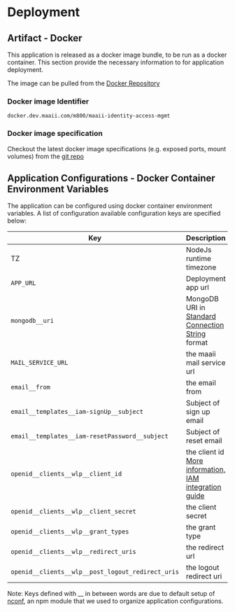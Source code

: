 # Deployment

## Artifact - Docker

This application is released as a docker image bundle, to be run as a docker container. This section provide the necessary information to for application deployment.

The image can be pulled from the [Docker Repository](http://docker.dev.maaii.com/repositories)

### Docker image Identifier

``` Identifier
docker.dev.maaii.com/m800/maaii-identity-access-mgmt
```

### Docker image specification

Checkout the latest docker image specifications (e.g. exposed ports, mount volumes) from the [git repo](http://gerrit.dev.maaii.com/gitweb?p=maaii-identity-access-mgmt.git;a=tree)


## Application Configurations - Docker Container Environment Variables

The application can be configured using docker container environment variables. A list of configuration available configuration keys are specified below:

|Key|Description| Defaults | e.g. |
| --- | --- | --- | --- |
|TZ|NodeJs runtime timezone|Asia/Hong_Kong| |
|`APP_URL`| Deployment app url || `deploy.dev.maaii.com:4004`|
|`mongodb__uri`| MongoDB URI in [Standard Connection String](https://docs.mongodb.com/manual/reference/connection-string/) format ||`mongodb://testbed-usr:testbed-pw@192.168.119.71,192.168.119.73/m800-whitelabel-portal?connectTimeoutMS=300000`|
|`MAIL_SERVICE_URL`| the maaii mail service url|| `http://deploy.dev.maaii.com:4011`|
|`email__from`|the email from||`noreply@m800.com`|
|`email__templates__iam-signUp__subject`|Subject of sign up email||`Please confirm your email`|
|`email__templates__iam-resetPassword__subject`|Subject of reset email||`Reset your password`|
|`openid__clients__wlp__client_id`|the client id [More information, IAM integration guide](http://deploy.dev.maaii.com:9080/m800-white-label-portal/)|| `wlp`|
|`openid__clients__wlp__client_secret`|the client secret||`7GnoS1vf5HqM1b8B4ZKDJQA6BvXa38ltUoFFVQ4cloR4GICEuWQk50S60pIVK16b`|
|`openid__clients__wlp__grant_types`|the grant type||`authorization_code`|
|`openid__clients__wlp__redirect_uris`|the redirect url||`http://deploy.dev.maaii.com:4002/callback`|
|`openid__clients__wlp__post_logout_redirect_uris`|the logout redirect uri||`http://deploy.dev.maaii.com:4002`|

Note: Keys defined with __ in between words are due to default setup of [nconf](https://github.com/indexzero/nconf), an npm module that we used to organize application configurations.
